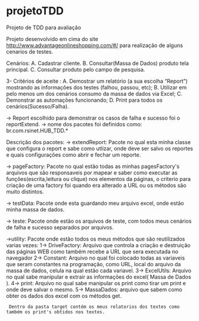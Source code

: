 # projetoTDD
Projeto de TDD para avaliação

Projeto desenvolvido em cima do site http://www.advantageonlineshopping.com/#/ para realização de alguns cenarios de testes.

Cenários:
A.	Cadastrar cliente.
B.	Consultar(Massa de Dados) produto tela principal.
C.	Consultar produto pelo campo de pesquisa.

3-	Critérios de aceite :
A.	Demostrar um relatório (a sua escolha “Report”) mostrando as informações dos testes (falhou, passou, etc);
B.	Utilizar em pelo menos um dos cenários consumo da massa de dados via Excel;
C.	Demonstrar as automações funcionando;
D.	Print para todos os cenários(Sucesso/Falha).

 -> Report escolhido para demonstrar os casos de falha e sucesso foi o reportExtend.
 -> nome dos pacotes foi definidos como: br.com.rsinet.HUB_TDD.*
 
 Descrição dos pacotes:
  -> extendReport: Pacote no qual esta minha classe que configura o report e sabe como utlizar, onde deve ser salvo os reportes e quais configurações como abrir e fechar um reporte.
  
  -> pageFactory: Pacote no qual estão todas as minhas pagesFactory's arquivos que são responsaveis por mapear e saber como executar as funções(escrita,leitura ou clique) nos elementos da páginas, o criterio para criação de uma factory foi quando era alterado a URL ou os métodos são muito distintos.
  
  -> testData: Pacote onde esta guardando meu arquivo excel, onde estão minha massa de dados.
  
  -> teste: Pacote onde estão os arquivos de teste, com todos meus cenários de falha e sucesso separados por arquivos.
  
  ->utility: Pacote onde estão todos os meus métodos que são reutilizados varias vezes:
     1-> DriveFactory: Arquivo que controla a criação e destruição das páginas WEB como também recebe a URL que sera executada no navegador
     2-> Constant: Arquivo no qual foi colocado todas as variaveis que seram constantes na programação, como URL, local do arquivo da massa de dados, celula na qual estão cada variavel.
     3-> ExcelUtils: Arquivo no qual sabe manipular e extrair as informações do excel( Massa de Dados ).
     4-> print: Arquivo no qual sabe manipular os print como tirar um print e onde deve salvar o mesmo.
     5-> MassaDados: arquivo que sabem como obter os dados dos excel com os métodos get.
     
     Dentro da pasta target contém os meus relatorios dos textes como também os print's obtidos nos textes.

